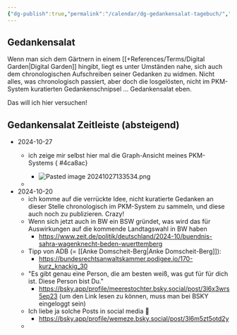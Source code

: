```yaml
---
{"dg-publish":true,"permalink":"/calendar/dg-gedankensalat-tagebuch/","tags":["class/diary"]}
---
```


## Gedankensalat

Wenn man sich dem Gärtnern in einem [[+References/Terms/Digital Garden\|Digital Garden]] hingibt, liegt es unter Umständen nahe, sich auch dem chronologischen Aufschreiben seiner Gedanken zu widmen.
Nicht alles, was chronologisch passiert,  aber doch die losgelösten, nicht im PKM-System kuratierten Gedankenschnipsel ... Gedankensalat eben.

Das will ich hier versuchen!

## Gedankensalat Zeitleiste (absteigend)
- 2024-10-27
	- ich zeige mir selbst hier mal die Graph-Ansicht meines PKM-Systems 
{ #4ca8ac}

		- ![Pasted image 20241027133534.png](/img/user/+/Pasted%20image%2020241027133534.png)
	- 
- 2024-10-20
	- ich komme auf die verrückte Idee, nicht kuratierte Gedanken an dieser Stelle chronologisch im PKM-System zu sammeln, und diese auch noch zu publizieren. Crazy! 
	- Wenn sich jetzt auch in  BW ein BSW gründet, was wird das für Auswirkungen auf die kommende Landtagswahl in BW haben 
		- https://www.zeit.de/politik/deutschland/2024-10/buendnis-sahra-wagenknecht-beden-wuerttemberg
	- Tipp von ADB (= [[Anke Domscheit-Berg\|Anke Domscheit-Berg]]):
		- https://bundesrechtsanwaltskammer.podigee.io/170-kurz_knackig_30 
	- "Es gibt genau eine Person, die am besten weiß, was gut für für dich ist. Diese Person bist Du." 
		- https://bsky.app/profile/meerestochter.bsky.social/post/3l6x3wrs5ep23 (um den Link lesen zu können, muss man bei BSKY eingeloggt sein)
	- Ich liebe ja solche Posts in social media 🤣
		- https://bsky.app/profile/wemeze.bsky.social/post/3l6m5zt5otd2y
	- 